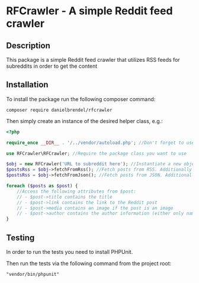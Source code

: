 # RFCrawler - A simple Reddit feed crawler

## Description
This package is a simple Reddit feed crawler that utilizes RSS feeds for subreddits in order to get the content

## Installation
To install the package run the following composer command:
```code
composer require danielbrendel/rfcrawler 
```
Then simply create an instance of the desired helper class, e.g.:
```php
<?php

require_once __DIR__ . '/../vendor/autoload.php'; //Don't forget to use Composer autoloader if not already

use RFCrawler\RFCrawler; //Require the package class you want to use

$obj = new RFCrawler('URL to subreddit here'); //Instantiate a new object instance to your feed
$postsRss = $obj->fetchFromRss(); //Fetch posts from RSS. Additionally pass one of the FETCH_TYPE_* constants in order to specify the sorting type, and secondly an array with URLS of which to filter from the posts
$postsRss = $obj->fetchFromJson(); //Fetch posts from JSON. Additionally pass one of the FETCH_TYPE_* constants in order to specify the sorting type, and secondly an array with URLS of which to filter from the posts

foreach ($posts as $post) {
    //Access the following attributes from $post:
    // - $post->title contains the title
    // - $post->link contains the link to the Reddit post
    // - $post->media contains an image if the post is an image
    // - $post->author contains the author information (either only name when fetching from JSON or name for username and uri for link to profile)
}
```

## Testing
In order to run the tests you need to install PHPUnit.

Then run the tests via the following command from the project root:
```
"vendor/bin/phpunit"
```
